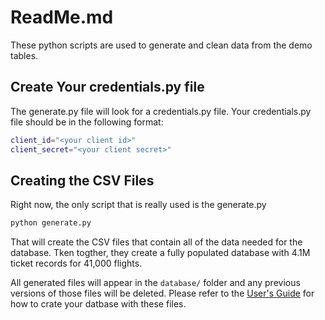 # ReadMe.md

These python scripts are used to generate and clean data from the demo tables.

## Create Your credentials.py file

The generate.py file will look for a credentials.py file. Your credentials.py file should be in the following format:

```sh
client_id="<your client id>"
client_secret="<your client secret>"
```

## Creating the CSV Files

Right now, the only script that is really used is the generate.py

```sh
python generate.py
```

That will create the CSV files that contain all of the data needed for the database. Tken togther, they create a fully populated database with 4.1M ticket records for 41,000 flights.

All generated files will appear in the ```database/``` folder and any previous versions of those files will be deleted. Please refer to the [User's Guide](../UsersGuide.md) for how to crate your datbase with these files.
